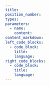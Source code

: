 ```yaml
---
title: 
position_number:
types:
parameters:
  - name:
    content:
content_markdown:
left_code_blocks:
  - code_block:
    title:
    language:
right_code_blocks:
  - code_block:
    title:
    language:
---
```

